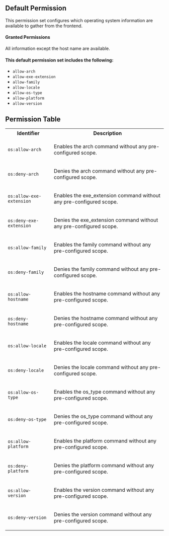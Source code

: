 ## Default Permission

This permission set configures which
operating system information are available
to gather from the frontend.

#### Granted Permissions

All information except the host name are available.

#### This default permission set includes the following:

- `allow-arch`
- `allow-exe-extension`
- `allow-family`
- `allow-locale`
- `allow-os-type`
- `allow-platform`
- `allow-version`

## Permission Table

<table>
<tr>
<th>Identifier</th>
<th>Description</th>
</tr>


<tr>
<td>

`os:allow-arch`

</td>
<td>

Enables the arch command without any pre-configured scope.

</td>
</tr>

<tr>
<td>

`os:deny-arch`

</td>
<td>

Denies the arch command without any pre-configured scope.

</td>
</tr>

<tr>
<td>

`os:allow-exe-extension`

</td>
<td>

Enables the exe_extension command without any pre-configured scope.

</td>
</tr>

<tr>
<td>

`os:deny-exe-extension`

</td>
<td>

Denies the exe_extension command without any pre-configured scope.

</td>
</tr>

<tr>
<td>

`os:allow-family`

</td>
<td>

Enables the family command without any pre-configured scope.

</td>
</tr>

<tr>
<td>

`os:deny-family`

</td>
<td>

Denies the family command without any pre-configured scope.

</td>
</tr>

<tr>
<td>

`os:allow-hostname`

</td>
<td>

Enables the hostname command without any pre-configured scope.

</td>
</tr>

<tr>
<td>

`os:deny-hostname`

</td>
<td>

Denies the hostname command without any pre-configured scope.

</td>
</tr>

<tr>
<td>

`os:allow-locale`

</td>
<td>

Enables the locale command without any pre-configured scope.

</td>
</tr>

<tr>
<td>

`os:deny-locale`

</td>
<td>

Denies the locale command without any pre-configured scope.

</td>
</tr>

<tr>
<td>

`os:allow-os-type`

</td>
<td>

Enables the os_type command without any pre-configured scope.

</td>
</tr>

<tr>
<td>

`os:deny-os-type`

</td>
<td>

Denies the os_type command without any pre-configured scope.

</td>
</tr>

<tr>
<td>

`os:allow-platform`

</td>
<td>

Enables the platform command without any pre-configured scope.

</td>
</tr>

<tr>
<td>

`os:deny-platform`

</td>
<td>

Denies the platform command without any pre-configured scope.

</td>
</tr>

<tr>
<td>

`os:allow-version`

</td>
<td>

Enables the version command without any pre-configured scope.

</td>
</tr>

<tr>
<td>

`os:deny-version`

</td>
<td>

Denies the version command without any pre-configured scope.

</td>
</tr>
</table>
